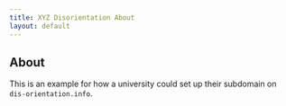 ```yaml
---
title: XYZ Disorientation About
layout: default
---
```


## About

This is an example for how a university could set up their subdomain on `dis-orientation.info`.
